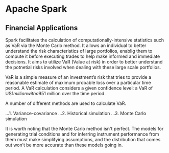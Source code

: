 Apache Spark
=========
Financial Applications
----------
Spark facilitates the calculation of computationally-intensive statistics such as VaR via the Monte Carlo method.
It allows an individual to better understand the risk characteristics of large portfolios, enablig them to compute it before executing trades to help make informed and immediate decisions.
It aims to utilize VaR (Value at risk) in order to better understand the potnetial risks involved when dealing with these large scale portfolios.

VaR is a simple measure of an investment’s risk that tries to provide a reasonable estimate of maximum probable loss over a particular time period. A VaR calculation considers a given confidence level: a VaR of US$1 million with a 95% confidence level means that we believe our investment stands only a 5% chance of losing more than US$1 million over the time period.

A number of different methods are used to calculate VaR.

...1. Variance-covariance
...2. Historical simulation
...3. Monte Carlo simulation

It is worth noting that the Monte Carlo method isn't perfect.  The models for generating trial conditions and for inferring instrument performance from them must make simplifying assumptions, and the distribution that comes out won’t be more accurate than these models going in.

